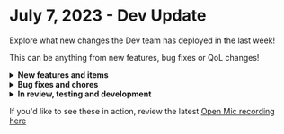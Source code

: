 # July 7, 2023 - Dev Update

Explore what new changes the Dev team has deployed in the last week!

This can be anything from new features, bug fixes or QoL changes!

<details>

<summary><strong>New features and items</strong></summary>

* No new features this week

</details>

<details>

<summary><strong>Bug fixes and chores</strong></summary>

* Fixed a bug that was preventing the saving of custom integrations
* Created a v2 of the core generate password action so that passwords can be properly redacted from results
* Added the ability to send NULL parameters from EXO commands
* Fixed a problem with Mailgun integration where the send\_mail action was not including the api\_url configuration parameter
* Fixed a problem with Microsoft Azure Key Vault where we were sending the base\_url twice resulting in errors
* Added input variables to the new data alias list feature on the workflow builder
* Improved the search feature for actions on the workflow builder
* Change the verbiage from User Invites to Authorized Users to more accurately reflect the functionality of that feature
* Allow crates and integrations to be linked without including an organization id in the path so they can be easily shared
* Update sonicwall nsm integration base url to reflect changes made on their side
* Fix a bug causing very large crates like New User Onboard appear as though they were getting stuck durring the installation process
* Fixed a bug in the Acronis integration where generic api requests were not respecting pagination

</details>

<details>

<summary><strong>In review, testing and development</strong></summary>

* Read only role
* Add escaping for database integration passwords
* Crate marketplace filter on tags
* Fix for tag colors in the autocomplete component
* Workflow builder notes feature and task multi-select

</details>

If you'd like to see these in action, review the latest [Open Mic recording here](../../roc-open-mics/2023-roc-open-mics/july-7th-2023-fowl-play-with-openai-and-azure-openai.md)
